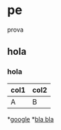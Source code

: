 # pe
prova

## hola
### hola

|col1|col2|
|---|---|
|A|B|

*[google](google.com)
*[bla bla ](https://github.com)
